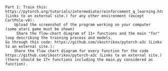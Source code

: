 
    Part 1: Train this: https://pytorch.org/tutorials/intermediate/reinforcement_q_learning.html (Links to an external site.) for any other environment (except CartPole-v0):
        Upload the screenshot of the program working on your computer (some atari game must be shown)
         Share the flow-chart diagram of 11+ functions and the main "for" loop describing the training process and models. 
    Go through this code: https://github.com/ikostrikov/pytorch-a3c (Links to an external site.):
        Share the flow chart diagram for every function for the code https://github.com/ikostrikov/pytorch-a3c (Links to an external site.) (there should be 17+ functions including the main.py considered as function). 

